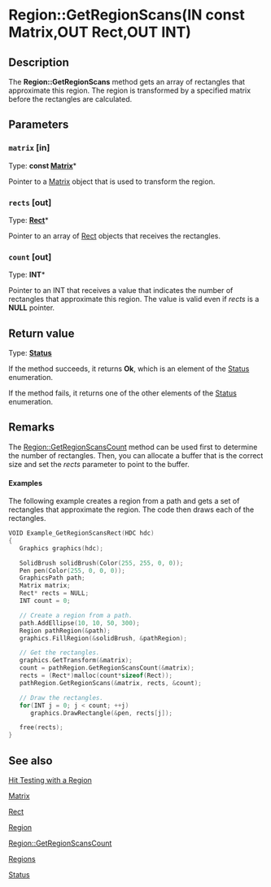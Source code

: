# Region::GetRegionScans(IN const Matrix,OUT Rect,OUT INT)

## Description

The **Region::GetRegionScans** method gets an array of rectangles that approximate this region. The region is transformed by a specified matrix before the rectangles are calculated.

## Parameters

### `matrix` [in]

Type: **const [Matrix](https://learn.microsoft.com/windows/desktop/api/gdiplusmatrix/nl-gdiplusmatrix-matrix)***

Pointer to a [Matrix](https://learn.microsoft.com/windows/desktop/api/gdiplusmatrix/nl-gdiplusmatrix-matrix) object that is used to transform the region.

### `rects` [out]

Type: **[Rect](https://learn.microsoft.com/windows/desktop/api/gdiplustypes/nl-gdiplustypes-rect)***

Pointer to an array of [Rect](https://learn.microsoft.com/windows/desktop/api/gdiplustypes/nl-gdiplustypes-rect) objects that receives the rectangles.

### `count` [out]

Type: **INT***

Pointer to an
INT that receives a value that indicates the number of rectangles that approximate this region. The value is valid even if
*rects* is a **NULL** pointer.

## Return value

Type: **[Status](https://learn.microsoft.com/windows/desktop/api/gdiplustypes/ne-gdiplustypes-status)**

If the method succeeds, it returns **Ok**, which is an element of the
[Status](https://learn.microsoft.com/windows/desktop/api/gdiplustypes/ne-gdiplustypes-status) enumeration.

If the method fails, it returns one of the other elements of the
[Status](https://learn.microsoft.com/windows/desktop/api/gdiplustypes/ne-gdiplustypes-status) enumeration.

## Remarks

The [Region::GetRegionScansCount](https://learn.microsoft.com/windows/desktop/api/gdiplusheaders/nf-gdiplusheaders-region-getregionscanscount) method can be used first to determine the number of rectangles. Then, you can allocate a buffer that is the correct size and set the
*rects* parameter to point to the buffer.

#### Examples

The following example creates a region from a path and gets a set of rectangles that approximate the region. The code then draws each of the rectangles.

```cpp
VOID Example_GetRegionScansRect(HDC hdc)
{
   Graphics graphics(hdc);

   SolidBrush solidBrush(Color(255, 255, 0, 0));
   Pen pen(Color(255, 0, 0, 0));
   GraphicsPath path;
   Matrix matrix;
   Rect* rects = NULL;
   INT count = 0;

   // Create a region from a path.
   path.AddEllipse(10, 10, 50, 300);
   Region pathRegion(&path);
   graphics.FillRegion(&solidBrush, &pathRegion);

   // Get the rectangles.
   graphics.GetTransform(&matrix);
   count = pathRegion.GetRegionScansCount(&matrix);
   rects = (Rect*)malloc(count*sizeof(Rect));
   pathRegion.GetRegionScans(&matrix, rects, &count);

   // Draw the rectangles.
   for(INT j = 0; j < count; ++j)
      graphics.DrawRectangle(&pen, rects[j]);

   free(rects);
}
```

## See also

[Hit Testing with a Region](https://learn.microsoft.com/windows/desktop/gdiplus/-gdiplus-hit-testing-with-a-region-use)

[Matrix](https://learn.microsoft.com/windows/desktop/api/gdiplusmatrix/nl-gdiplusmatrix-matrix)

[Rect](https://learn.microsoft.com/windows/desktop/api/gdiplustypes/nl-gdiplustypes-rect)

[Region](https://learn.microsoft.com/windows/desktop/api/gdiplusheaders/nl-gdiplusheaders-region)

[Region::GetRegionScansCount](https://learn.microsoft.com/windows/desktop/api/gdiplusheaders/nf-gdiplusheaders-region-getregionscanscount)

[Regions](https://learn.microsoft.com/windows/desktop/gdiplus/-gdiplus-regions-about)

[Status](https://learn.microsoft.com/windows/desktop/api/gdiplustypes/ne-gdiplustypes-status)